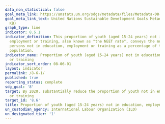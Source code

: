 ```yaml
---
data_non_statistical: false
goal_meta_link: https://unstats.un.org/sdgs/metadata/files/Metadata-08-06-01.pdf
goal_meta_link_text: United Nations Sustainable Development Goals Metadata (PDF 382
  KB)
graph_type: line
indicator: 8.6.1
indicator_definition: This proportion of youth (aged 15-24 years) not in education,
  employment or training, also known as "the NEET rate", conveys the number of young
  persons not in education, employment or training as a percentage of the total youth
  population.
indicator_name: Proportion of youth (aged 15-24 years) not in education, employment
  or training
indicator_sort_order: 08-06-01
layout: indicator
permalink: /8-6-1/
published: true
reporting_status: complete
sdg_goal: '8'
target: By 2020, substantially reduce the proportion of youth not in employment, education
  or training
target_id: '8.6'
title: Proportion of youth (aged 15-24 years) not in education, employment or training
un_custodian_agency: International Labour Organization (ILO)
un_designated_tier: '1'
---
```

